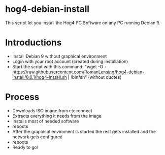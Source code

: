 # hog4-debian-install

This script let you install the Hog4 PC Software on any PC running Debian 9.

# Introductions
- Install Debian 9 without graphical environment
- Login with your root account (created during installation)
- Start the script with this command: "wget -O - https://raw.githubusercontent.com/RomanLensing/hog4-debian-install/0.0.1/hog4-install.sh | /bin/sh" (without quotes)

# Process
- Downloads ISO image from etcconnect
- Extracts everything it needs from the image
- Installs most of needed software
- reboots
- After the graphical enviroment is started the rest gets installed and the network gets configured
- reboots
- Ready to go!

